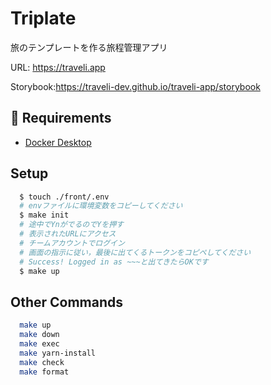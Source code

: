 # Triplate
旅のテンプレートを作る旅程管理アプリ

URL: https://traveli.app

Storybook:https://traveli-dev.github.io/traveli-app/storybook

## 🔑 Requirements
- [Docker Desktop](https://www.docker.com/products/docker-desktop)

## Setup
```sh
  $ touch ./front/.env
  # envファイルに環境変数をコピーしてください
  $ make init
  # 途中でYnがでるのでYを押す
  # 表示されたURLにアクセス
  # チームアカウントでログイン
  # 画面の指示に従い，最後に出てくるトークンをコピペしてください
  # Success! Logged in as ~~~と出てきたらOKです
  $ make up
```

## Other Commands
```sh
  make up
  make down
  make exec
  make yarn-install
  make check
  make format
```
